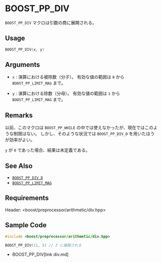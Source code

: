 # BOOST_PP_DIV

`BOOST_PP_DIV` マクロは引数の商に展開される。

## Usage

```cpp
BOOST_PP_DIV(x, y)
```

## Arguments

- `x` :
	演算における被除数（分子）。
	有効な値の範囲は `0` から `BOOST_PP_LIMIT_MAG` まで。

- `y` :
	演算における除数（分母）。
	有効な値の範囲は `1` から `BOOST_PP_LIMIT_MAG` まで。

## Remarks

以前、このマクロは `BOOST_PP_WHILE` の中では使えなかったが、現在ではこのような制限はない。
しかし、そのような状況では `BOOST_PP_DIV_D` を用いたほうが効率がよい。

`y` が `0` であった場合、結果は未定義である。

## See Also

- [`BOOST_PP_DIV_D`](div_d.md)
- [`BOOST_PP_LIMIT_MAG`](limit_mag.md)

## Requirements

Header: &lt;boost/preprocessor/arithmetic/div.hpp&gt;

## Sample Code

```cpp
#include <boost/preprocessor/arithmetic/div.hpp>

BOOST_PP_DIV(11, 5) // 2 に展開される
```
* BOOST_PP_DIV[link div.md]

